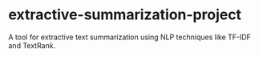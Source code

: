 # extractive-summarization-project
A tool for extractive text summarization using NLP techniques like TF-IDF and TextRank.
